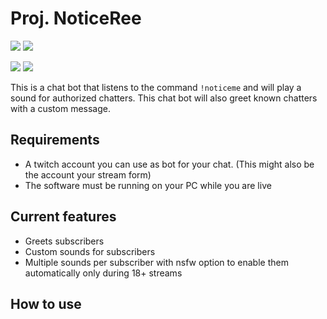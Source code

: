 # Proj. NoticeRee #

![](https://github.com/AstralJaeger/Proj.-NoticeRee/workflows/Build/badge.svg)
![](https://img.shields.io/snyk/vulnerabilities/github/AstralJaeger/Proj.-NoticeRee)

![](https://img.shields.io/github/stars/astraljaeger/Proj.-NoticeRee?style=social)
![](https://img.shields.io/twitter/follow/AstralJaeger?style=social)

This is a chat bot that listens to the command `!noticeme` and will play a sound for authorized chatters. 
This chat bot will also greet known chatters with a custom message.

## Requirements ##
* A twitch account you can use as bot for your chat.
    (This might also be the account your stream form)
* The software must be running on your PC while you are live

## Current features ##
* Greets subscribers
* Custom sounds for subscribers
* Multiple sounds per subscriber with nsfw option to enable them automatically only during 18+ streams

## How to use ##
